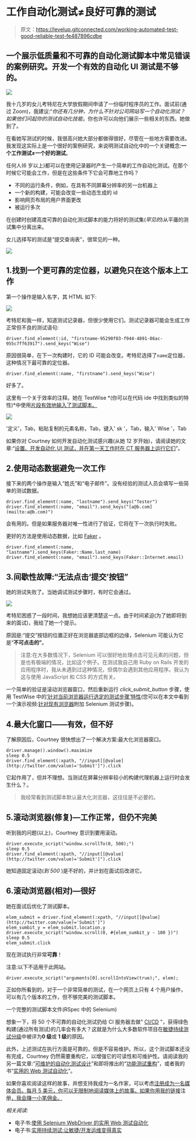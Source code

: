 # 工作自动化测试≠良好可靠的测试

> 原文：<https://levelup.gitconnected.com/working-automated-test-good-reliable-test-fe487896cdbe>

## 一个展示低质量和不可靠的自动化测试脚本中常见错误的案例研究。开发一个有效的自动化 UI 测试是不够的。

![](img/c64a7fd7907ca813f8cb536b848f99f5.png)

我十几岁的女儿考特尼在大学放假期间申请了一份临时程序员的工作。面试前(通过 Zoom)，我建议:“*你还有几分钟，为什么不针对公司网站写一个自动化测试？如果他们问起你的测试自动化技能*，你也许可以向他们展示一些相关的东西。她做到了。

在看她写测试的时候，我很高兴她大部分都做得很好，尽管在一些地方需要改进。我发现这实际上是一个很好的案例研究，来说明测试自动化中的一个关键概念:**一个工作测试≠一个好的测试**。

任何人(6 岁以上)都可以在使用记录器时产生一个简单的工作自动化测试。在那个时候它可能会工作，但是在这些条件下它会可靠地工作吗？

*   不同的运行条件，例如，在具有不同屏幕分辨率的另一台机器上
*   一个新的构建，可能会改变一些动态生成的 id
*   影响网页布局的用户界面更改
*   被运行多次

在创建时创建高度可靠的自动化测试脚本的能力将好的测试集(*罕见的*)从平庸的测试集中分离出来。

女儿选择写的测试是“提交查询表”，很常见的一种。

![](img/8894562b341bd1dbec5131b572e8c88e.png)

## 1.找到一个更可靠的定位器，以避免只在这个版本上工作

第一个操作是输入名字，其 HTML 如下:

![](img/338f144fa5ce09ab7394668fcfcbef32.png)

考特尼和我一样，知道测试记录器，但很少使用它们。测试记录器可能会生成工作正常但不良的测试语句:

```
driver.find_element(:id, "firstname-95290f03-f944-4891-86ac-955c7ff63917").send_keys("Wise")
```

原因很简单，在下一次构建时，它的 ID 可能会改变。考特尼选择了`name`定位器，这种情况下最可靠的定位器。

```
driver.find_element(:name, "firstname").send_keys("Wise")
```

好多了。

这里有一个关于效率的注释。她在 TestWise *(你可以在代码 ide 中找到类似的特性)*中使用[片段有效地输入了测试脚本。](http://testwisely.com/testwise/docs/productivity#snippets)

![](img/5eb7b41e789183b155a20645f18edece.png)

'定义'，Tab，粘贴复制的元素名称，Tab，键入' sk '，Tab，输入' Wise '，Tab

如果你对 Courtney 如何开发自动化测试感兴趣(从她 12 岁开始)，请阅读她的文章:“[设置、开发自动化 UI 测试，并在第一天工作时在 CT 服务器上运行它们](https://zhiminzhan.medium.com/set-up-develop-automated-ui-tests-and-run-them-in-a-ct-server-on-your-first-day-at-work-bd7110c9f677)”。

## 2.使用动态数据避免一次工作

接下来的两个操作是输入“姓氏”和“电子邮件”。没有经验的测试人员会填写一些简单的测试数据。

```
driver.find_element(:name, "lastname").send_keys("Tester")
driver.find_element(:name, "email").send_keys("[a@b.com](mailto:a@b.com)")
```

会有用的。但是如果服务器对唯一性进行了验证，它将在下一次执行时失败。

更好的方法是使用动态数据，比如 [Faker](https://github.com/faker-ruby/faker) 。

```
driver.find_element(:name, "lastname").send_keys(Faker::Name.last_name)
driver.find_element(:name, "email").send_keys(Faker::Internet.email)
```

## 3.间歇性故障:“无法点击‘提交’按钮”

她的测试失败了。当她调试测试步骤时，有时它会通过。

![](img/bbd640344d8f9b86b87823b21dc63896.png)

考特尼困惑了一段时间，我想她应该更清楚这一点。由于时间紧迫(为了她即将到来的面试)，我给了她一个提示。

原因是:“提交”按钮的位置正好在浏览器底部边框的边缘，Selenium 可能认为它是“**不可点击的”**。

> 注意:在大多数情况下，Selenium 可以很好地处理点击可见元素的问题，但是也有极端的情况，比如这个例子。在测试我自己用 Ruby on Rails 开发的应用程序时，我从未遇到过这种情况，但偶尔会遇到其他应用程序。我认为这与使用 JavaScript 和 CSS 的方式有关。

一个简单的验证是滚动浏览器窗口，然后重新运行 *click_submit_button* 步骤，使用 TestWise 中的[‘针对当前浏览器运行选定的测试步骤’特性](http://testwisely.com/testwise/docs/debugging#run-selected-test-steps)(您可以在本文中看到一个演示视频:[针对现有浏览器](https://python.plainenglish.io/attach-selenium-python-test-steps-against-an-existing-browser-4395fe8a0998)附加 Selenium 测试步骤)。

## 4.最大化窗口——有效，但不好

了解原因后，Courtney 很快想出了一个解决方案:最大化浏览器窗口。

```
driver.manage().window().maximize
sleep 0.5
driver.find_element(:xpath, "//input[[@value](http://twitter.com/value)='Submit']").click
```

它起作用了，但并不理想。当测试在屏幕分辨率较小的构建代理机器上运行时会发生什么？。

> 我经常看到测试脚本默认最大化浏览器，这往往是不必要的。

## 5.滚动浏览器(修复)—工作正常，但仍不完美

听到我的问题(以上)，Courtney 意识到要用滚动。

```
driver.execute_script("window.scrollTo(0, 500);")
sleep 0.5
driver.find_element(:xpath, "//input[[@value](http://twitter.com/value)='Submit']").click
```

她知道固定滚动(*到 500* )是不好的，并计划在面试后改进它。

## 6.滚动浏览器(相对)—很好

她在面试后优化了测试脚本。

```
elem_submit = driver.find_element(:xpath, "//input[[@value](http://twitter.com/value)='Submit']")
elem_sumbit_y = elem_submit.location.y
driver.execute_script("window.scroll(0, #{elem_sumbit_y - 100 })")
sleep 0.5
elem_submit.click
```

现在测试执行非常**可靠**！

注意:以下不适用于此网站。

```
driver.execute_script("arguments[0].scrollIntoView(true);", elem);
```

正如你所看到的，对于一个非常简单的测试，在一个网页上只有 4 个用户操作，可以有几个版本的工作，但不够完美的测试脚本。

一个完整的测试脚本文件(RSpec 中的 Selenium)

想象一下，将 50 个不可靠的自动化测试扔给 CI 服务器去做" [CI/CD](https://zhiminzhan.medium.com/ci-cd-pipeline-clarified-e738abcc7ab) "，获得绿色构建(通过所有测试)的几率会有多大？这就是为什么大多数软件项目在[敏捷持续测试分级](https://zhiminzhan.medium.com/agileway-continuous-testing-grading-f483a870d2e2)中被评为**0 级**或 **1 级**的原因。

此外，上述测试在执行方面是可靠的，但是不容易维护。所以，这个测试脚本还没有完成，Courtney 仍然需要重构它，以增强它的可读性和可维护性。请阅读我的另一篇文章:“[可维护的自动化测试设计](https://zhiminzhan.medium.com/maintainable-automated-test-design-d325dd13b868)”和即将推出的“[功能测试重构](https://zhiminzhan.medium.com/functional-test-refactoring-598872af9d51)”，或者我的书“[实用的 Web 测试自动化](https://leanpub.com/practical-web-test-automation)”。

如果你喜欢阅读这样的故事，并想支持我成为一名作家，可以考虑[注册成为一名媒体会员。每月 5 美元，你可以无限制地阅读媒体上的故事。如果你用我的链接](https://zhiminzhan.medium.com/membership)注册[，我会赚一小笔佣金。](https://zhiminzhan.medium.com/membership)

*相关阅读:*

*   电子书:[使用 Selenium WebDriver 的实用 Web 测试自动化](https://leanpub.com/practical-web-test-automation)
*   电子书:[实用持续测试:让敏捷/开发运维变得真实](https://leanpub.com/practical-continuous-testing)